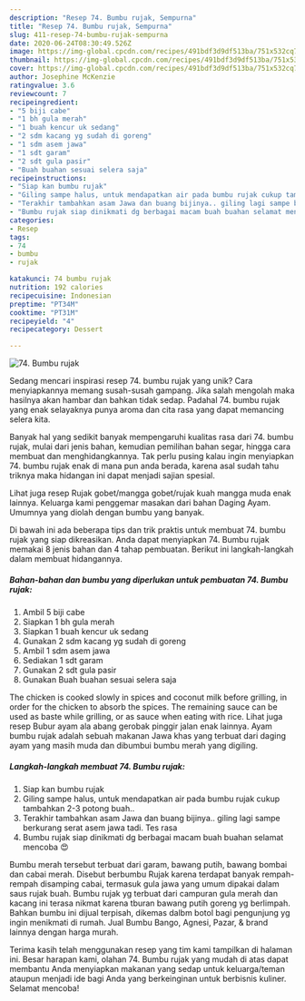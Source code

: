 ```yaml
---
description: "Resep 74. Bumbu rujak, Sempurna"
title: "Resep 74. Bumbu rujak, Sempurna"
slug: 411-resep-74-bumbu-rujak-sempurna
date: 2020-06-24T08:30:49.526Z
image: https://img-global.cpcdn.com/recipes/491bdf3d9df513ba/751x532cq70/74-bumbu-rujak-foto-resep-utama.jpg
thumbnail: https://img-global.cpcdn.com/recipes/491bdf3d9df513ba/751x532cq70/74-bumbu-rujak-foto-resep-utama.jpg
cover: https://img-global.cpcdn.com/recipes/491bdf3d9df513ba/751x532cq70/74-bumbu-rujak-foto-resep-utama.jpg
author: Josephine McKenzie
ratingvalue: 3.6
reviewcount: 7
recipeingredient:
- "5 biji cabe"
- "1 bh gula merah"
- "1 buah kencur uk sedang"
- "2 sdm kacang yg sudah di goreng"
- "1 sdm asem jawa"
- "1 sdt garam"
- "2 sdt gula pasir"
- "Buah buahan sesuai selera saja"
recipeinstructions:
- "Siap kan bumbu rujak"
- "Giling sampe halus, untuk mendapatkan air pada bumbu rujak cukup tambahkan 2-3 potong buah.."
- "Terakhir tambahkan asam Jawa dan buang bijinya.. giling lagi sampe berkurang serat asem jawa tadi. Tes rasa"
- "Bumbu rujak siap dinikmati dg berbagai macam buah buahan selamat mencoba 😍"
categories:
- Resep
tags:
- 74
- bumbu
- rujak

katakunci: 74 bumbu rujak 
nutrition: 192 calories
recipecuisine: Indonesian
preptime: "PT34M"
cooktime: "PT31M"
recipeyield: "4"
recipecategory: Dessert

---
```



![74. Bumbu rujak](https://img-global.cpcdn.com/recipes/491bdf3d9df513ba/751x532cq70/74-bumbu-rujak-foto-resep-utama.jpg)

Sedang mencari inspirasi resep 74. bumbu rujak yang unik? Cara menyiapkannya memang susah-susah gampang. Jika salah mengolah maka hasilnya akan hambar dan bahkan tidak sedap. Padahal 74. bumbu rujak yang enak selayaknya punya aroma dan cita rasa yang dapat memancing selera kita.

Banyak hal yang sedikit banyak mempengaruhi kualitas rasa dari 74. bumbu rujak, mulai dari jenis bahan, kemudian pemilihan bahan segar, hingga cara membuat dan menghidangkannya. Tak perlu pusing kalau ingin menyiapkan 74. bumbu rujak enak di mana pun anda berada, karena asal sudah tahu triknya maka hidangan ini dapat menjadi sajian spesial.

Lihat juga resep Rujak gobet/mangga gobet/rujak kuah mangga muda enak lainnya. Keluarga kami penggemar masakan dari bahan Daging Ayam. Umumnya yang diolah dengan bumbu yang banyak.


Di bawah ini ada beberapa tips dan trik praktis untuk membuat 74. bumbu rujak yang siap dikreasikan. Anda dapat menyiapkan 74. Bumbu rujak memakai 8 jenis bahan dan 4 tahap pembuatan. Berikut ini langkah-langkah dalam membuat hidangannya.

<!--inarticleads1-->

##### Bahan-bahan dan bumbu yang diperlukan untuk pembuatan 74. Bumbu rujak:

1. Ambil 5 biji cabe
1. Siapkan 1 bh gula merah
1. Siapkan 1 buah kencur uk sedang
1. Gunakan 2 sdm kacang yg sudah di goreng
1. Ambil 1 sdm asem jawa
1. Sediakan 1 sdt garam
1. Gunakan 2 sdt gula pasir
1. Gunakan Buah buahan sesuai selera saja


The chicken is cooked slowly in spices and coconut milk before grilling, in order for the chicken to absorb the spices. The remaining sauce can be used as baste while grilling, or as sauce when eating with rice. Lihat juga resep Bubur ayam ala abang gerobak pinggir jalan enak lainnya. Ayam bumbu rujak adalah sebuah makanan Jawa khas yang terbuat dari daging ayam yang masih muda dan dibumbui bumbu merah yang digiling. 

<!--inarticleads2-->

##### Langkah-langkah membuat 74. Bumbu rujak:

1. Siap kan bumbu rujak
1. Giling sampe halus, untuk mendapatkan air pada bumbu rujak cukup tambahkan 2-3 potong buah..
1. Terakhir tambahkan asam Jawa dan buang bijinya.. giling lagi sampe berkurang serat asem jawa tadi. Tes rasa
1. Bumbu rujak siap dinikmati dg berbagai macam buah buahan selamat mencoba 😍


Bumbu merah tersebut terbuat dari garam, bawang putih, bawang bombai dan cabai merah. Disebut berbumbu Rujak karena terdapat banyak rempah-rempah disamping cabai, termasuk gula jawa yang umum dipakai dalam saus rujak buah. Bumbu rujak yg terbuat dari campuran gula merah dan kacang ini terasa nikmat karena tburan bawang putih goreng yg berlimpah. Bahkan bumbu ini dijual terpisah, dikemas dalbm botol bagi pengunjung yg ingin menikmati di rumah. Jual Bumbu Bango, Agnesi, Pazar, &amp; brand lainnya dengan harga murah. 

Terima kasih telah menggunakan resep yang tim kami tampilkan di halaman ini. Besar harapan kami, olahan 74. Bumbu rujak yang mudah di atas dapat membantu Anda menyiapkan makanan yang sedap untuk keluarga/teman ataupun menjadi ide bagi Anda yang berkeinginan untuk berbisnis kuliner. Selamat mencoba!
